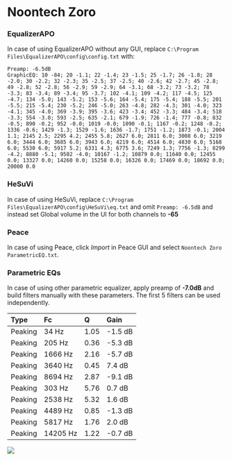 # Noontech Zoro

### EqualizerAPO
In case of using EqualizerAPO without any GUI, replace `C:\Program Files\EqualizerAPO\config\config.txt`
with:
```
Preamp: -6.5dB
GraphicEQ: 10 -84; 20 -1.1; 22 -1.4; 23 -1.5; 25 -1.7; 26 -1.8; 28 -2.0; 30 -2.2; 32 -2.3; 35 -2.5; 37 -2.5; 40 -2.6; 42 -2.7; 45 -2.8; 49 -2.8; 52 -2.8; 56 -2.9; 59 -2.9; 64 -3.1; 68 -3.2; 73 -3.2; 78 -3.3; 83 -3.4; 89 -3.4; 95 -3.7; 102 -4.1; 109 -4.2; 117 -4.5; 125 -4.7; 134 -5.0; 143 -5.2; 153 -5.6; 164 -5.4; 175 -5.4; 188 -5.5; 201 -5.5; 215 -5.4; 230 -5.2; 246 -5.0; 263 -4.8; 282 -4.3; 301 -4.0; 323 -4.1; 345 -4.0; 369 -3.9; 395 -3.6; 423 -3.4; 452 -3.3; 484 -3.4; 518 -3.3; 554 -3.0; 593 -2.5; 635 -2.1; 679 -1.9; 726 -1.4; 777 -0.8; 832 -0.5; 890 -0.2; 952 -0.0; 1019 -0.0; 1090 -0.1; 1167 -0.2; 1248 -0.2; 1336 -0.6; 1429 -1.3; 1529 -1.6; 1636 -1.7; 1751 -1.2; 1873 -0.1; 2004 1.1; 2145 2.5; 2295 4.2; 2455 5.8; 2627 6.0; 2811 6.0; 3008 6.0; 3219 6.0; 3444 6.0; 3685 6.0; 3943 6.0; 4219 6.0; 4514 6.0; 4830 6.0; 5168 6.0; 5530 6.0; 5917 5.2; 6331 4.3; 6775 3.6; 7249 1.3; 7756 -1.3; 8299 -4.2; 8880 -5.1; 9502 -4.0; 10167 -1.2; 10879 0.0; 11640 0.0; 12455 0.0; 13327 0.0; 14260 0.0; 15258 0.0; 16326 0.0; 17469 0.0; 18692 0.0; 20000 0.0
```

### HeSuVi
In case of using HeSuVi, replace `C:\Program Files\EqualizerAPO\config\HeSuVi\eq.txt` and omit `Preamp:
-6.5dB` and instead set Global volume in the UI for both channels to **-65**

### Peace
In case of using Peace, click *Import* in Peace GUI and select `Noontech Zoro ParametricEQ.txt`.

### Parametric EQs
In case of using other parametric equalizer, apply preamp of **-7.0dB** and build filters manually with
these parameters. The first 5 filters can be used independently.

| Type    | Fc       |    Q | Gain    |
|:--------|:---------|:-----|:--------|
| Peaking | 34 Hz    | 1.05 | -1.5 dB |
| Peaking | 205 Hz   | 0.36 | -5.3 dB |
| Peaking | 1666 Hz  | 2.16 | -5.7 dB |
| Peaking | 3640 Hz  | 0.45 | 7.4 dB  |
| Peaking | 8694 Hz  | 2.87 | -9.1 dB |
| Peaking | 303 Hz   | 5.76 | 0.7 dB  |
| Peaking | 2538 Hz  | 5.32 | 1.6 dB  |
| Peaking | 4489 Hz  | 0.85 | -1.3 dB |
| Peaking | 5817 Hz  | 1.76 | 2.0 dB  |
| Peaking | 14205 Hz | 1.22 | -0.7 dB |

![](https://raw.githubusercontent.com/jaakkopasanen/AutoEq/master/results/headphonecom/sbaf-serious/Noontech%20Zoro/Noontech%20Zoro.png)
